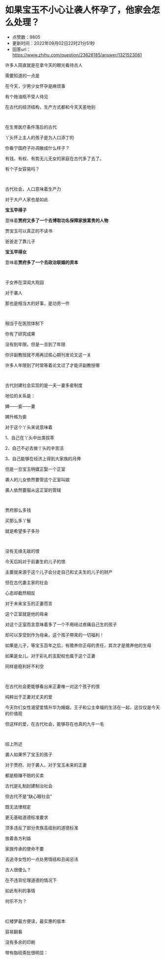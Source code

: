 # 如果宝玉不小心让袭人怀孕了，他家会怎么处理？
- 点赞数：9805
- 更新时间：2022年09月02日22时21分51秒
- 回答url：https://www.zhihu.com/question/23626185/answer/1321523061
<body>
 <p data-pid="-aEUcVtI">许多人简直就是在拿今天的眼光看待古人</p>
 <p data-pid="lnZCYx3J">需要知道的一点是</p>
 <p data-pid="mmtKYijw">在今天，少男少女怀孕是麻烦事</p>
 <p data-pid="f__rFmiL">有个拖油瓶不受人待见</p>
 <p data-pid="E3IsGyJO">在古代的经济结构，生产方式都和今天天差地别</p>
 <p class="ztext-empty-paragraph"><br></p>
 <p data-pid="OT4TvTIh">在生育医疗条件落后的古代</p>
 <p data-pid="VkcuhoXg">丫头怀上主人的孩子是为人口添丁的</p>
 <p data-pid="FRD_DCO6">你看宁国府子孙凋敝成什么样子？</p>
 <p data-pid="buRkHNy4">有钱、有权、有势无儿无女的家庭在古代多了去了。</p>
 <p data-pid="8YAxn0H1">有个子女容易吗？</p>
 <p class="ztext-empty-paragraph"><br></p>
 <p data-pid="owd7nH8d">古代社会，人口意味着生产力</p>
 <p data-pid="aYJZ5kDC">对于大户人家也是如此</p>
 <p data-pid="l2pkXFhU"><b>宝玉早得子</b></p>
 <p data-pid="fhiBvkl5">意味着<b>贾府又多了一个去博取功名保障家族富贵的人物</b></p>
 <p data-pid="4yx95cxB">贾宝玉可以真正的不读书</p>
 <p data-pid="VqI6QXgh">爸爸走了靠儿子</p>
 <p data-pid="ez7HhwPi"><b>宝玉早得女</b></p>
 <p data-pid="WQeOL1ty">意味着<b>贾府多了一个去政治联姻的资本</b></p>
 <p class="ztext-empty-paragraph"><br></p>
 <p data-pid="WltYSHbX">子女养在深闺大观园</p>
 <p data-pid="h-f7P65y">对于袭人</p>
 <p data-pid="1rE27rS4">那也是相当大的好事，是功劳一件</p>
 <p class="ztext-empty-paragraph"><br></p>
 <p data-pid="tcCuKk2D">相当于在医院体制下</p>
 <p data-pid="5EwAy3TL">你有了研究成果</p>
 <p data-pid="LffjU0cs">没有到年限，但是一旦到了年限</p>
 <p data-pid="hu8DVIMA">你评副教授就不用再过核心期刊发论文这一关</p>
 <p data-pid="msbRvbRL">许多人年限到了时常等着论文过了才能评副教授哪</p>
 <p class="ztext-empty-paragraph"><br></p>
 <p data-pid="xw4fUYn2">古代封建社会实现的是一夫一妻多妾制度</p>
 <p data-pid="UuIfCZpu">地位的关系是：</p>
 <p data-pid="Bmv3sPe-">婢——妾——妻</p>
 <p data-pid="zYybH68L">婢升格为妾</p>
 <p data-pid="IgZa25J6">对于这个丫头来说意味着</p>
 <p data-pid="4usSzkJT">1、自己在丫头中出类拔萃</p>
 <p data-pid="lUngrNHE">2、自己不必去做丫头的辛苦活</p>
 <p data-pid="qUDWXwxU">3、自己能够在经济上得到大家族的月俸</p>
 <p data-pid="Og2AiuD6">但是一旦宝玉明媒正娶一个正室</p>
 <p data-pid="v9CbZD4b">袭人的儿女依然要管这个正室叫娘</p>
 <p data-pid="vCgTi2T7">袭人依然要服从这正室的管辖</p>
 <p class="ztext-empty-paragraph"><br></p>
 <p data-pid="jlEpfPss">贾府那么多钱</p>
 <p data-pid="yGIeelx8">买那么多丫鬟</p>
 <p data-pid="Av_pm6qp">就是希望多子多孙</p>
 <p class="ztext-empty-paragraph"><br></p>
 <p data-pid="77SUKiN4">没有无缘无故的恨</p>
 <p data-pid="dHZgr0ZO">今天后妈对于前妻生的儿子的恨</p>
 <p data-pid="OTSy8V7u">主要就来源于这个儿子会分走自己和丈夫生的儿子的财产</p>
 <p data-pid="v_LMKXpw">但在古代妻主家的社会</p>
 <p data-pid="-12yE1ck">心态却截然相反</p>
 <p data-pid="Bly2c2vD">对于未来宝玉的正妻而言</p>
 <p data-pid="lfeo_WZN">这个正室就是他的母亲</p>
 <p data-pid="pQYLlT4H">对这个正室而言意味着多了一个不用经过疼痛自己生的孩子</p>
 <p data-pid="nKDWk35B">却可以享受到作为母亲，这个孩子帶來的一切福利！</p>
 <p data-pid="JFJkJutt">如果是儿子，等宝玉百年之后，有赡养你正母的责任，其次才是赡养他的生母</p>
 <p data-pid="pGOZN9OJ">如果是女儿，对于彩礼的支配权也属于这个正妻</p>
 <p data-pid="IJ_2YXj8">同样是稳利好不利空</p>
 <p class="ztext-empty-paragraph"><br></p>
 <p data-pid="B4hfQzyA">在古代社会更能够看出来正妻唯一对这个孩子的恨</p>
 <p data-pid="KuPjGBPS">纯粹出于正妻对丈夫的爱</p>
 <p data-pid="qNV8obIq">今天你们女性渴望爱情升华为婚姻，王子和公主幸福的生活在一起，这仅仅是今天的价值观</p>
 <p data-pid="ee1yV2OT">但这样的爱，在古代社会，能够存在也真的九牛一毛</p>
 <p class="ztext-empty-paragraph"><br></p>
 <p data-pid="P45LqBsu">综上所述</p>
 <p data-pid="waagwXA1">袭人如果怀了宝玉的孩子</p>
 <p data-pid="LymQIAlB">对于贾府、对于袭人、对于宝玉未来的正妻</p>
 <p data-pid="EyQsaDH2">都是稳赚不赔的买卖</p>
 <p data-pid="CMkKepRX">古代是礼制封建制治社会</p>
 <p data-pid="iDvNWFX1">但古代不是“缺心眼社会”</p>
 <p data-pid="zL6U0JJp">既无法律规定</p>
 <p data-pid="1CSXuuEk">更无基础道德标准要求</p>
 <p data-pid="xT4xQptH">顶多违反了部分贵族高级别的道德标准</p>
 <p data-pid="uc2Fjfqw">放着各方利益</p>
 <p data-pid="4t5mb0k_">家族传承的使命不要</p>
 <p data-pid="rNlhq6Hn">去追寻女性的一点处男情结和丑闻忌讳</p>
 <p data-pid="FTvPomgE">古人很傻么？</p>
 <p data-pid="jYgEsAvP">在不违背伦理道德的情况下</p>
 <p data-pid="iXCOVkOt">如此有利的事情</p>
 <p data-pid="fJ7R8X0f">何乐不为？</p>
 <p class="ztext-empty-paragraph"><br></p>
 <p data-pid="HdPC1XAm">红楼梦最方便读，最实惠的版本</p>
 <p data-pid="IvNQelQu">容易翻看</p>
 <p data-pid="OhyNwLLU">没有多余的印刷</p>
 <p data-pid="YCwjFXQJ">带有脂砚斋批很明显：</p><a data-draft-node="block" data-draft-type="mcn-link-card" data-mcn-id="1549159917029658624"></a>
 <p></p>
 <p></p>
</body>